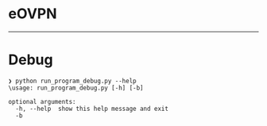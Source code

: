 # eOVPN


---

# Debug

```
❯ python run_program_debug.py --help
\usage: run_program_debug.py [-h] [-b]

optional arguments:
  -h, --help  show this help message and exit
  -b
```
